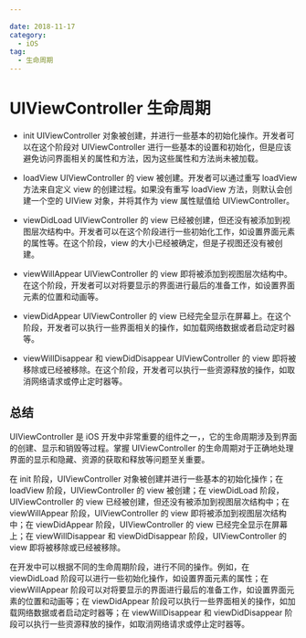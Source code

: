```yaml
---
 
date: 2018-11-17
category:
  - iOS
tag:
  - 生命周期
---
```


# UIViewController 生命周期



- init 
UIViewController 对象被创建，并进行一些基本的初始化操作。开发者可以在这个阶段对 UIViewController 进行一些基本的设置和初始化，但是应该避免访问界面相关的属性和方法，因为这些属性和方法尚未被加载。

- loadView 
UIViewController 的 view 被创建。开发者可以通过重写 loadView 方法来自定义 view 的创建过程。如果没有重写 loadView 方法，则默认会创建一个空的 UIView 对象，并将其作为 view 属性赋值给 UIViewController。

- viewDidLoad 
UIViewController 的 view 已经被创建，但还没有被添加到视图层次结构中。开发者可以在这个阶段进行一些初始化工作，如设置界面元素的属性等。在这个阶段，view 的大小已经被确定，但是子视图还没有被创建。

- viewWillAppear 
UIViewController 的 view 即将被添加到视图层次结构中。在这个阶段，开发者可以对将要显示的界面进行最后的准备工作，如设置界面元素的位置和动画等。

- viewDidAppear 
UIViewController 的 view 已经完全显示在屏幕上。在这个阶段，开发者可以执行一些界面相关的操作，如加载网络数据或者启动定时器等。

- viewWillDisappear 和 viewDidDisappear 
UIViewController 的 view 即将被移除或已经被移除。在这个阶段，开发者可以执行一些资源释放的操作，如取消网络请求或停止定时器等。

## 总结
UIViewController 是 iOS 开发中非常重要的组件之一，，它的生命周期涉及到界面的创建、显示和销毁等过程。掌握 UIViewController 的生命周期对于正确地处理界面的显示和隐藏、资源的获取和释放等问题至关重要。<br>

在 init 阶段，UIViewController 对象被创建并进行一些基本的初始化操作；在 loadView 阶段，UIViewController 的 view 被创建；在 viewDidLoad 阶段，UIViewController 的 view 已经被创建，但还没有被添加到视图层次结构中；在 viewWillAppear 阶段，UIViewController 的 view 即将被添加到视图层次结构中；在 viewDidAppear 阶段，UIViewController 的 view 已经完全显示在屏幕上；在 viewWillDisappear 和 viewDidDisappear 阶段，UIViewController 的 view 即将被移除或已经被移除。<br>

在开发中可以根据不同的生命周期阶段，进行不同的操作。例如，在 viewDidLoad 阶段可以进行一些初始化操作，如设置界面元素的属性；在 viewWillAppear 阶段可以对将要显示的界面进行最后的准备工作，如设置界面元素的位置和动画等；在 viewDidAppear 阶段可以执行一些界面相关的操作，如加载网络数据或者启动定时器等；在 viewWillDisappear 和 viewDidDisappear 阶段可以执行一些资源释放的操作，如取消网络请求或停止定时器等。

